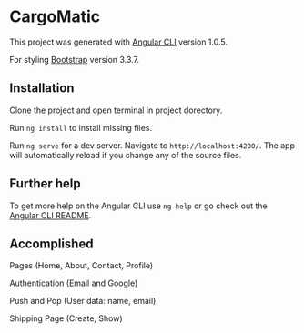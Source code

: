 # CargoMatic

This project was generated with [Angular CLI](https://github.com/angular/angular-cli) version 1.0.5.

For styling [Bootstrap](getbootstrap.com) version 3.3.7.

## Installation

Clone the project and open terminal in project dorectory.

Run `ng install` to install missing files.

Run `ng serve` for a dev server. Navigate to `http://localhost:4200/`. The app will automatically reload if you change any of the source files.

## Further help

To get more help on the Angular CLI use `ng help` or go check out the [Angular CLI README](https://github.com/angular/angular-cli/blob/master/README.md).

## Accomplished

Pages (Home, About, Contact, Profile)

Authentication (Email and Google)

Push and Pop (User data: name, email)

Shipping Page (Create, Show)
